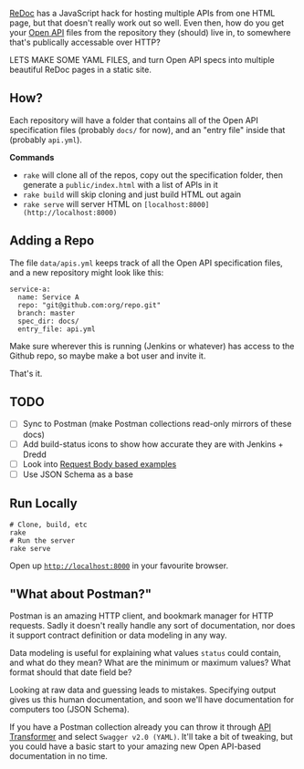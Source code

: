 [ReDoc](https://github.com/Rebilly/ReDoc) has a JavaScript hack for hosting multiple APIs from one HTML page, but that doesn't really work out so well. Even then, how do you get your [Open API] files from the repository they (should) live in, to somewhere that's publically accessable over HTTP?

LETS MAKE SOME YAML FILES, and turn Open API specs into multiple beautiful ReDoc pages in a static site.

## How?

Each repository will have a folder that contains all of the Open API specification files (probably `docs/` for now), and an "entry file" inside that (probably `api.yml`).

**Commands**

- `rake` will clone all of the repos, copy out the specification folder, then generate a `public/index.html` with a list of APIs in it
- `rake build` will skip cloning and just build HTML out again
- `rake serve` will server HTML on `[localhost:8000](http://localhost:8000)`


## Adding a Repo

The file `data/apis.yml` keeps track of all the Open API specification files, and a new repository might look like this:

```
service-a:
  name: Service A
  repo: "git@github.com:org/repo.git"
  branch: master
  spec_dir: docs/
  entry_file: api.yml
```

Make sure wherever this is running (Jenkins or whatever) has access to the Github repo, so maybe make a bot user and invite it.

That's it.

## TODO

- [ ] Sync to Postman (make Postman collections read-only mirrors of these docs)
- [ ] Add build-status icons to show how accurate they are with Jenkins + Dredd
- [ ] Look into [Request Body based examples](https://github.com/OAI/OpenAPI-Specification/blob/OpenAPI.next/versions/3.0.md#requestBodyObject)
- [ ] Use JSON Schema as a base

## Run Locally

``` shell
# Clone, build, etc
rake
# Run the server
rake serve
```

Open up [`http://localhost:8000`](http://localhost:8000/) in your favourite browser.

## "What about Postman?"

Postman is an amazing HTTP client, and bookmark manager for HTTP requests. Sadly it doesn't really handle any sort of documentation, nor does it support contract definition or data modeling in any way.

Data modeling is useful for explaining what values `status` could contain, and what do they mean? What are the minimum or maximum values? What format should that date field be?

Looking at raw data and guessing leads to mistakes. Specifying output gives us this human documentation, and soon we'll have documentation for computers too (JSON Schema).

If you have a Postman collection already you can throw it through [API Transformer](https://apitransformer.com/) and select `Swagger v2.0 (YAML)`. It'll take a bit of tweaking, but you could have a basic start to your amazing new Open API-based documentation in no time.

[Open API]: https://swagger.io/specification/
